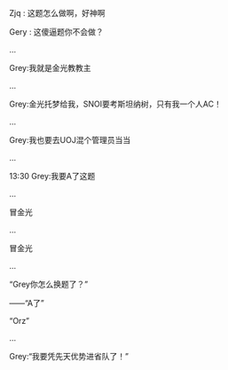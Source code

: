 Zjq : 这题怎么做啊，好神啊

Gery : 这傻逼题你不会做？


...


Grey:我就是金光教教主

...

Grey:金光托梦给我，SNOI要考斯坦纳树，只有我一个人AC！

...

Grey:我也要去UOJ混个管理员当当

...

13:30 Grey:我要A了这题

...

冒金光

...

冒金光

...

“Grey你怎么换题了？”

——“A了”

“Orz”

...

Grey:“我要凭先天优势进省队了！”
